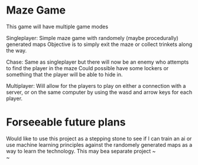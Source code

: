 # Maze Game 

This game will have multiple game modes

Singleplayer: Simple maze game with randomely (maybe procedurally) generated maps
Objective is to simply exit the maze or collect trinkets along the way.

Chase: Same as singleplayer but there will now be an enemy who attempts to find the player in the maze
Could possible have some lockers or something that the player will be able to hide in.

Multiplayer: Will allow for the players to play on either a connection with a server, or on the same
computer by using the wasd and arrow keys for each player.

# Forseeable future plans
Would like to use this project as a stepping stone to see if I can train an ai or use machine
learning principles against the randomely generated maps as a way to learn the technology. This may bea separate project
~                                                                                                     
~                     
